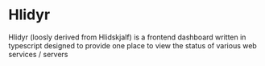 # Hlidyr
Hlidyr (loosly derived from Hlidskjalf) is a frontend dashboard written in typescript designed to provide one place to view the status of various web services / servers 
